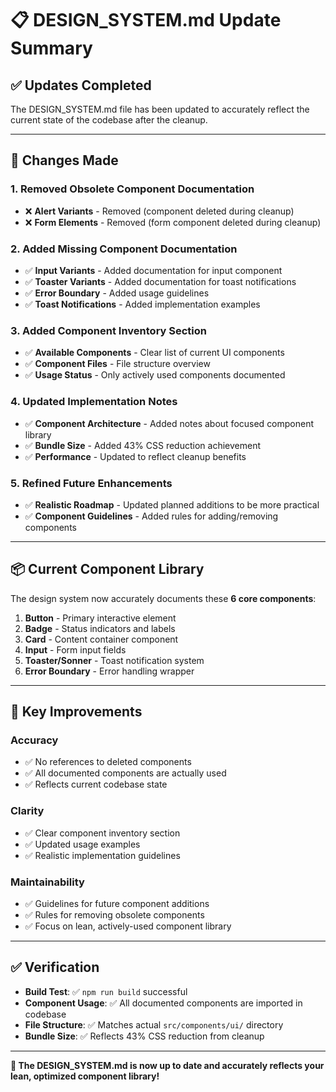 # 📋 DESIGN_SYSTEM.md Update Summary

## ✅ **Updates Completed**

The DESIGN_SYSTEM.md file has been updated to accurately reflect the current state of the codebase after the cleanup.

---

## 🔄 **Changes Made**

### **1. Removed Obsolete Component Documentation**
- ❌ **Alert Variants** - Removed (component deleted during cleanup)
- ❌ **Form Elements** - Removed (form component deleted during cleanup)

### **2. Added Missing Component Documentation**
- ✅ **Input Variants** - Added documentation for input component
- ✅ **Toaster Variants** - Added documentation for toast notifications
- ✅ **Error Boundary** - Added usage guidelines
- ✅ **Toast Notifications** - Added implementation examples

### **3. Added Component Inventory Section**
- ✅ **Available Components** - Clear list of current UI components
- ✅ **Component Files** - File structure overview
- ✅ **Usage Status** - Only actively used components documented

### **4. Updated Implementation Notes**
- ✅ **Component Architecture** - Added notes about focused component library
- ✅ **Bundle Size** - Added 43% CSS reduction achievement
- ✅ **Performance** - Updated to reflect cleanup benefits

### **5. Refined Future Enhancements**
- ✅ **Realistic Roadmap** - Updated planned additions to be more practical
- ✅ **Component Guidelines** - Added rules for adding/removing components

---

## 📦 **Current Component Library**

The design system now accurately documents these **6 core components**:

1. **Button** - Primary interactive element
2. **Badge** - Status indicators and labels
3. **Card** - Content container component
4. **Input** - Form input fields
5. **Toaster/Sonner** - Toast notification system
6. **Error Boundary** - Error handling wrapper

---

## 🎯 **Key Improvements**

### **Accuracy**
- ✅ No references to deleted components
- ✅ All documented components are actually used
- ✅ Reflects current codebase state

### **Clarity**
- ✅ Clear component inventory section
- ✅ Updated usage examples
- ✅ Realistic implementation guidelines

### **Maintainability**
- ✅ Guidelines for future component additions
- ✅ Rules for removing obsolete components
- ✅ Focus on lean, actively-used component library

---

## ✅ **Verification**

- **Build Test**: ✅ `npm run build` successful
- **Component Usage**: ✅ All documented components are imported in codebase
- **File Structure**: ✅ Matches actual `src/components/ui/` directory
- **Bundle Size**: ✅ Reflects 43% CSS reduction from cleanup

---

**🎉 The DESIGN_SYSTEM.md is now up to date and accurately reflects your lean, optimized component library!** 